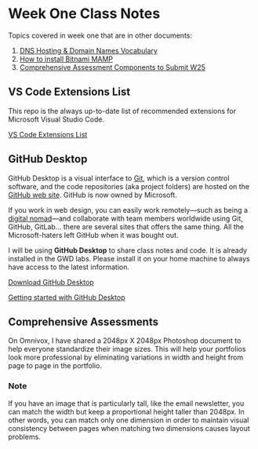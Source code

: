# Week One Class Notes

Topics covered in week one that are in other documents:

1. [DNS Hosting & Domain Names Vocabulary](./dns-hosting-vocabulary.md)
2. [How to install Bitnami MAMP](./installing-bitnami-mamp.md)
3. [Comprehensive Assessment Components to Submit W25](./comprehensive-assessment-w25-list.md)

## VS Code Extensions List

This repo is the always up-to-date list of recommended extensions for Microsoft Visual Studio Code.

[VS Code Extensions List](https://github.com/JACGWD/VS-Code-Extensions-List)


## GitHub Desktop

GitHub Desktop is a visual interface to [Git](https://en.wikipedia.org/wiki/Git), which is a version control software, and the code repositories (aka project folders) are hosted on the [GitHub web site](https://www.github.com). GitHub is now owned by Microsoft.

If you work in web design, you can easily work remotely—such as being a [digital nomad](https://en.wikipedia.org/wiki/Digital_nomad)—and collaborate with team members worldwide using Git, GitHub, GitLab... there are several sites that offers the same thing. All the Microsoft-haters left GitHub when it was bought out.

I will be using **GitHub Desktop** to share class notes and code. It is already installed in the GWD labs. Please install it on your home machine to always have access to the latest information.

[Download GitHub Desktop](https://desktop.github.com/download/)

[Getting started with GitHub Desktop](https://docs.github.com/en/desktop/overview/getting-started-with-github-desktop)


## Comprehensive Assessments

On Omnivox, I have shared a 2048px X 2048px Photoshop document to help everyone standardize their image sizes. This will help your portfolios look more professional by eliminating variations in width and height from page to page in the portfolio.

### Note

If you have an image that is particularly tall, like the email newsletter, you can match the width but keep a proportional height taller than 2048px. In other words, you can match only one dimension in order to maintain visual consistency between pages when matching two dimensions causes layout problems. 


